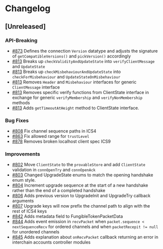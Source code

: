 <!--
Guiding Principles:

Changelogs are for humans, not machines.
There should be an entry for every single version.
The same types of changes should be grouped.
Versions and sections should be linkable.
The latest version comes first.
The release date of each version is displayed.
Mention whether you follow Semantic Versioning.

Usage:

Change log entries are to be added to the Unreleased section under the
appropriate stanza (see below). Each entry should ideally include a tag and
the Github issue reference in the following format:

* (<tag>) \#<issue-number> message

The issue numbers will later be link-ified during the release process so you do
not have to worry about including a link manually, but you can if you wish.

Types of changes (Stanzas):

"New Applications" for new applications.
"New Light Clients" for new light clients.
"Relayers" for changes to relayer protocol.
"Features" for new features to the core IBC stack
"Improvements" for changes in existing functionality.
"Deprecated" for soon-to-be removed features.
"Bug Fixes" for any bug fixes.
"API Breaking" for breaking APIs expected by implementation teams.
"State Machine Breaking" for any changes that result in a different AppState given same genesisState and txList.
"Protocol Breaking" for any changes that would result in an established channel/connection/client no longer being able to communicate with its original counterparty. Note that any changes that are Protocol-Breaking **must** be supported by a backwards-compatibility preserving upgrade protocol.
Ref: https://keepachangelog.com/en/1.0.0/
-->

# Changelog

## [Unreleased]

### API-Breaking

- [\#873](https://github.com/cosmos/ibc/pull/873) Defines the connection `Version` datatype and adjusts the signature of `getCompatibleVersions()` and `pickVersion()` accordingly
- [\#813](https://github.com/cosmos/ibc/pull/813) Breaks up `checkValidityAndUpdateState` into `verifyClientMessage` and `UpdateState`
- [\#813](https://github.com/cosmos/ibc/pull/813) Breaks up `checkMisbehaviourAndUpdateState` into `checkForMisbehaviour` and `UpdateStateOnMisbehaviour`
- [\#813](https://github.com/cosmos/ibc/pull/813) Removes `Header` and `Misbehaviour` interfaces for generic `ClientMessage` interface
- [\#813](https://github.com/cosmos/ibc/pull/813) Removes specific verify functions from ClientState interface in exchange for generic `verifyMembership` and `verifyNonMembership` methods
- [\#813](https://github.com/cosmos/ibc/pull/813) Adds `getTimeoutAtHeight` method to ClientState interface.

### Bug Fixes

- [\#808](https://github.com/cosmos/ibc/pull/808) Fix channel sequence paths in ICS4
- [\#863](https://github.com/cosmos/ibc/pull/863) Fix allowed range for `trustLevel`
- [\#878](https://github.com/cosmos/ibc/pull/878) Removes broken localhost client spec ICS9

### Improvements

- [\#802](https://github.com/cosmos/ibc/pull/802) Move `ClientState` to the `provableStore` and add `ClientState` validation in `connOpenTry` and `connOpenAck`
- [\#803](https://github.com/cosmos/ibc/pull/803) Changed UpgradeState enums to match the opening handshake enum style.
- [\#804](https://github.com/cosmos/ibc/pull/804) Increment upgrade sequence at the start of a new handshake rather than the end of a completed handshake
- [\#806](https://github.com/cosmos/ibc/pull/806) Adds previous version to UpgradeInit and UpgradeTry callback arguments
- [\#807](https://github.com/cosmos/ibc/pull/807) Upgrade keys will now prefix the channel path to align with the rest of ICS4 keys
- [\#842](https://github.com/cosmos/ibc/pull/842) Adds metadata field to FungibleTokenPacketData
- [\#844](https://github.com/cosmos/ibc/pull/844) Adds event emission in `recvPacket` when `packet.sequence < nextSequenceRecv` for ordered channels and when `packetRecepit != null` for unordered channels
- [\#845](https://github.com/cosmos/ibc/pull/845) Adds explanation about `onRecvPacket` callback returning an error in interchain accounts controller modules
